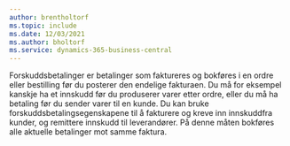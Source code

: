 ```yaml
---
author: brentholtorf
ms.topic: include
ms.date: 12/03/2021
ms.author: bholtorf
ms.service: dynamics-365-business-central
---
```

Forskuddsbetalinger er betalinger som faktureres og bokføres i en ordre eller bestilling før du posterer den endelige fakturaen. Du må for eksempel kanskje ha et innskudd før du produserer varer etter ordre, eller du må ha betaling før du sender varer til en kunde. Du kan bruke forskuddsbetalingsegenskapene til å fakturere og kreve inn innskuddfra kunder, og remittere innskudd til leverandører. På denne måten bokføres alle aktuelle betalinger mot samme faktura.  
